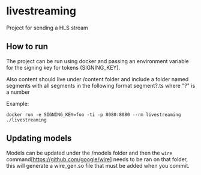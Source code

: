 # livestreaming

Project for sending a HLS stream

## How to run

The project can be run using docker and passing an environment variable
for the signing key for tokens (SIGNING_KEY).

Also content should live under /content folder and include a folder named segments with all segments
in the following format segment?.ts where "?" is a number

Example:

```
docker run -e SIGNING_KEY=foo -ti -p 8080:8080 --rm livestreaming ./livestreaming
```

## Updating models

Models can be updated under the /models folder and then the `wire` command[https://github.com/google/wire] needs to be ran on that folder, this will generate a wire_gen.so file that must be added when you commit.

